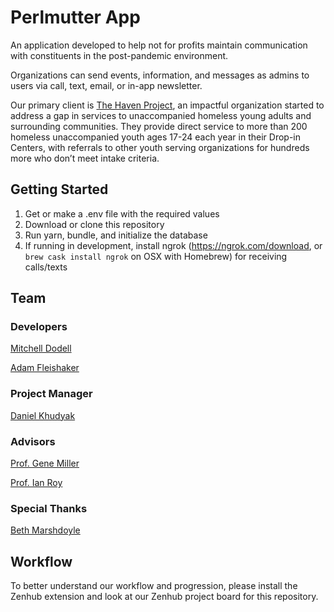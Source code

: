 # Perlmutter App
An application developed to help not for profits maintain communication with constituents in the post-pandemic environment.

Organizations can send events, information, and messages as admins to users via call, text, email, or in-app newsletter.

Our primary client is [The Haven Project](https://havenproject.net/), an impactful organization started to address a gap in services to unaccompanied homeless young adults and surrounding communities.
They provide direct service to more than 200 homeless unaccompanied youth ages 17-24 each year in their Drop-in Centers, with referrals to other youth serving organizations for hundreds more who don’t meet intake criteria.

## Getting Started
1) Get or make a .env file with the required values
2) Download or clone this repository
3) Run yarn, bundle, and initialize the database
4) If running in development, install ngrok (https://ngrok.com/download, or `brew cask install ngrok` on OSX with Homebrew) for receiving calls/texts

## Team
### Developers
[Mitchell Dodell](https://github.com/mdodell)

[Adam Fleishaker](https://github.com/adamflyme)

### Project Manager
[Daniel Khudyak](https://www.linkedin.com/in/daniel-khudyak/)

### Advisors
[Prof. Gene Miller](https://www.brandeis.edu/facultyguide/person.html?emplid=a17250782cc27b6ced397bc3c9310b5f32e03d34)

[Prof. Ian Roy](https://www.brandeis.edu/facultyguide/person.html?emplid=e1b21496896ddff81d7249e1bc6d95387a2c72e5)

### Special Thanks
[Beth Marshdoyle](https://www.linkedin.com/in/bethmarshdoyle)
## Workflow
To better understand our workflow and progression, please install the Zenhub extension and look at our Zenhub project board for this repository.
